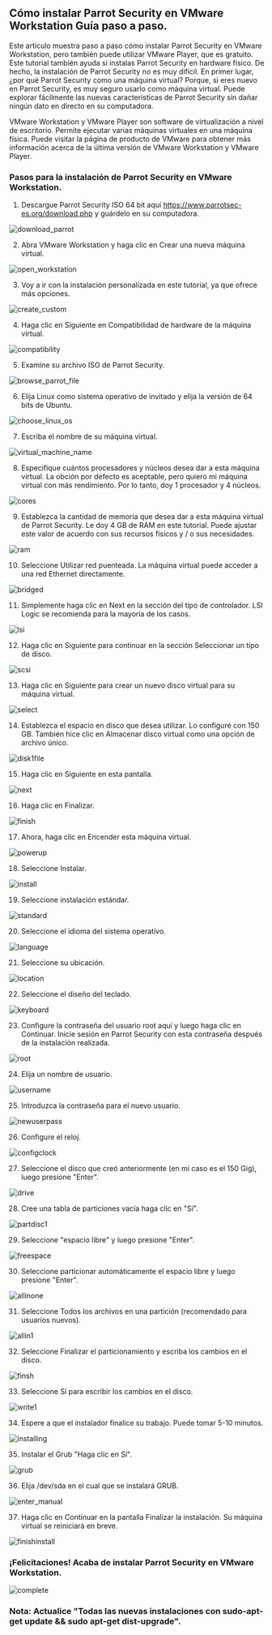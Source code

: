## Cómo instalar Parrot Security en VMware Workstation Guía paso a paso.

Este artículo muestra paso a paso cómo instalar Parrot Security en VMware Workstation, pero también puede utilizar VMware Player, que es gratuito. Este tutorial también ayuda si instalas Parrot Security en hardware físico. De hecho, la instalación de Parrot Security no es muy difícil. En primer lugar, ¿por qué Parrot Security como una máquina virtual? Porque, si eres nuevo en Parrot Security, es muy seguro usarlo como máquina virtual. Puede explorar fácilmente las nuevas características de Parrot Security sin dañar ningún dato en directo en su computadora.


VMware Workstation y VMware Player son software de virtualización a nivel de escritorio. Permite ejecutar varias máquinas virtuales en una máquina física. Puede visitar la página de producto de VMware para obtener más información acerca de la última versión de VMware Workstation y VMware Player.



### Pasos para la instalación de Parrot Security en VMware Workstation.

1. Descargue Parrot Security ISO 64 bit aquí https://www.parrotsec-es.org/download.php y guárdelo en su computadora.

![download_parrot](https://docs.parrotsec.org/lib/exe/fetch.php/download_parrot.jpg "download_parrot")


2. Abra VMware Workstation y haga clic en Crear una nueva máquina virtual.

![open_workstation](https://docs.parrotsec.org/lib/exe/fetch.php/open_workstation.jpg "open_workstation")


3. Voy a ir con la instalación personalizada en este tutorial, ya que ofrece más opciones.

![create_custom](https://docs.parrotsec.org/lib/exe/fetch.php/create_custom.jpg "create_custom")


4. Haga clic en Siguiente en Compatibilidad de hardware de la máquina virtual.

![compatibility](https://docs.parrotsec.org/lib/exe/fetch.php/compatibility.jpg "compatibility")


5. Examine su archivo ISO de Parrot Security.

![browse_parrot_file](https://docs.parrotsec.org/lib/exe/fetch.php/browse_parrot_file.jpg "browse_parrot_file")


6. Elija Linux como sistema operativo de invitado y elija la versión de 64 bits de Ubuntu.

![choose_linux_os](https://docs.parrotsec.org/lib/exe/fetch.php/choose_linux_os.jpg "choose_linux_os")


7. Escriba el nombre de su máquina virtual.

![virtual_machine_name](https://docs.parrotsec.org/lib/exe/fetch.php/virtual_machine_name.jpg "virtual_machine_name")


8. Especifique cuántos procesadores y núcleos desea dar a esta máquina virtual. La obción por defecto es aceptable, pero quiero mi máquina virtual con más rendimiento. Por lo tanto, doy 1 procesador y 4 núcleos.

![cores](https://docs.parrotsec.org/lib/exe/fetch.php/cores.jpg "cores")


9. Establezca la cantidad de memoria que desea dar a esta máquina virtual de Parrot Security. Le doy 4 GB de RAM en este tutorial. Puede ajustar este valor de acuerdo con sus recursos físicos y / o sus necesidades.

![ram](https://docs.parrotsec.org/lib/exe/fetch.php/ram.jpg "ram")


10. Seleccione Utilizar red puenteada. La máquina virtual puede acceder a una red Ethernet directamente.

![bridged](https://docs.parrotsec.org/lib/exe/fetch.php/bridged.jpg "bridged")


11. Simplemente haga clic en Next en la sección del tipo de controlador. LSI Logic se recomienda para la mayoría de los casos.

![lsi](https://docs.parrotsec.org/lib/exe/fetch.php/lsi.jpg "lsi")

12. Haga clic en Siguiente para continuar en la sección Seleccionar un tipo de disco.

![scsi](https://docs.parrotsec.org/lib/exe/fetch.php/scsi.jpg "scsi")


13. Haga clic en Siguiente para crear un nuevo disco virtual para su máquina virtual.

![select](https://docs.parrotsec.org/lib/exe/fetch.php/select.jpg "select")


14. Establezca el espacio en disco que desea utilizar. Lo configuré con 150 GB. También hice clic en Almacenar disco virtual como una opción de archivo único.

![disk1file](https://docs.parrotsec.org/lib/exe/fetch.php/disk1file.jpg "disk1file")


15. Haga clic en Siguiente en esta pantalla.

![next](https://docs.parrotsec.org/lib/exe/fetch.php/next.jpg "next")


16. Haga clic en Finalizar.

![finish](https://docs.parrotsec.org/lib/exe/fetch.php/finish.jpg "finish")


17. Ahora, haga clic en Encender esta máquina virtual.

![powerup](https://docs.parrotsec.org/lib/exe/fetch.php/powerup.jpg "powerup")


18. Seleccione Instalar.

![install](https://docs.parrotsec.org/lib/exe/fetch.php/install.jpg "install")


19. Seleccione instalación estándar.

![standard](https://docs.parrotsec.org/lib/exe/fetch.php/standard.jpg "standard")


20. Seleccione el idioma del sistema operativo.

![language](https://docs.parrotsec.org/lib/exe/fetch.php/language.jpg "language")


21. Seleccione su ubicación.

![location](https://docs.parrotsec.org/lib/exe/fetch.php/location.jpg "location")

22. Seleccione el diseño del teclado.

![keyboard](https://docs.parrotsec.org/lib/exe/fetch.php/keyboard.jpg "keyboard")


23. Configure la contraseña del usuario root aquí y luego haga clic en Continuar. Inicie sesión en Parrot Security con esta contraseña después de la instalación realizada.

![root](https://docs.parrotsec.org/lib/exe/fetch.php/root.jpg "root")


24. Elija un nombre de usuario.

![username](https://docs.parrotsec.org/lib/exe/fetch.php/username.jpg "username")


25. Introduzca la contraseña para el nuevo usuario.

![newuserpass](https://docs.parrotsec.org/lib/exe/fetch.php/newuserpass.jpg "newuserpass")


26. Configure el reloj.

![configclock](https://docs.parrotsec.org/lib/exe/fetch.php/configclock.jpg "configclock")


27. Seleccione el disco que creó anteriormente (en mi caso es el 150 Gig), luego presione "Enter".

![drive](https://docs.parrotsec.org/lib/exe/fetch.php/drive.jpg "drive")


28. Cree una tabla de particiones vacía haga clic en "Sí".

![partdisc1](https://docs.parrotsec.org/lib/exe/fetch.php/partdisc1.jpg "partdisc1")


29. Seleccione "espacio libre" y luego presione "Enter".

![freespace](https://docs.parrotsec.org/lib/exe/fetch.php/freespace.jpg "freespace")


30. Seleccione particionar automáticamente el espacio libre y luego presione "Enter".

![allinone](https://docs.parrotsec.org/lib/exe/fetch.php/allinone.jpg "allinone")


31. Seleccione Todos los archivos en una partición (recomendado para usuarios nuevos).

![allin1](https://docs.parrotsec.org/lib/exe/fetch.php/allin1.jpg "allin1")


32. Seleccione Finalizar el particionamiento y escriba los cambios en el disco.

![finsh](https://docs.parrotsec.org/lib/exe/fetch.php/finsh.jpg "finsh")


33. Seleccione Sí para escribir los cambios en el disco.

![write1](https://docs.parrotsec.org/lib/exe/fetch.php/write1.jpg "write1")


34. Espere a que el instalador finalice su trabajo. Puede tomar 5-10 minutos.

![installing](https://docs.parrotsec.org/lib/exe/fetch.php/installing.jpg "installing")


35. Instalar el Grub "Haga clic en Sí".

![grub](https://docs.parrotsec.org/lib/exe/fetch.php/grub.jpg "grub")


36. Elija /dev/sda en el cual que se instalará GRUB.

![enter_manual](https://docs.parrotsec.org/lib/exe/fetch.php/enter_manual.jpg "enter_manual")


37. Haga clic en Continuar en la pantalla Finalizar la instalación. Su máquina virtual se reiniciará en breve.

![finishinstall](https://docs.parrotsec.org/lib/exe/fetch.php/finishinstall.jpg "finishinstall")


### ¡Felicitaciones! Acaba de instalar Parrot Security en VMware Workstation.

![complete](https://docs.parrotsec.org/lib/exe/fetch.php/complete.jpg "complete")

### Nota: Actualice "Todas las nuevas instalaciones con sudo-apt-get update && sudo apt-get dist-upgrade".
